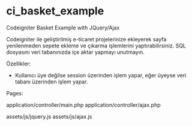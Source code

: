 # ci_basket_example
Codeigniter Basket Example with JQuery/Ajax

Codeigniter ile geliştirilmiş e-ticaret projelerinize ekleyerek sayfa yenilenmeden sepete ekleme ve çıkarma işlemlerini yaptırabilirsiniz. SQL dosyasını veri tabanınızda içe aktar yapmayı unutmayın.

Özellikler:
- Kullanıcı üye değilse session üzerinden işlem yapar, eğer üyeyse veri tabanı üzerinden işlem yapar.

Pages:

application/controller/main.php
application/controller/ajax.php

assets/js/jquery.js
assets/js/ajax.js
